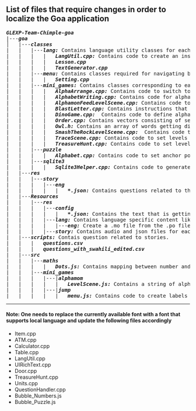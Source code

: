 ## List of files that require changes in order to localize the Goa application
<pre>
<b><i>GLEXP-Team-Chimple-goa</i></b>
|---<b><i>goa</i></b>
│   |---<b><i>classes</i></b>
|   |   |---<b><i>lang:</i></b> Contains language utility classes for each language that is supported by the application and the classes useful to switch between these languages.
|   |   |   |   <b><i>LangUtil.cpp:</i></b> Contains code to create an instance of local language in the getInstance() function.
|   |   |   |   <b><i>Lesson.cpp</i></b>
|   |   |   |   <b><i>TextGenerator.cpp</i></b> 
|   |   |---<b><i>menu:</i></b> Contains classes required for navigating between sections and corresponding mini-games.
|   |   |   |   <b><i>Setting.cpp</i></b>
|   |   |---<b><i>mini_games:</i></b> Contains classes corresponding to each mini-game.
|   |   |   |   <b><i>AlphaArrange.cpp:</i></b> Contains code to switch to the local language and define alphabets and levels accordingly.
|   |   |   |   <b><i>AlphabetWriting.cpp:</i></b> Contains code for alphabet writing starting with the first alphabet of the local language.
|   |   |   |   <b><i>AlphamonFeedLevelScene.cpp:</i></b> Contains code to add alphabet nodes to sprite depending on local language.
|   |   |   |   <b><i>BlastLetter.cpp:</i></b> Contains instructions that are in English and are getting translated to local language using LangUtil class. It also defines levels depending on the number of alphabets in the local language.
|   |   |   |   <b><i>DinoGame.cpp:</i></b>  Contains code to define alphabets depending on the local language.
|   |   |   |   <b><i>Order.cpp:</i></b> Contains vectors consisting of selected alphabets from the local language.
|   |   |   |   <b><i>Owl.h:</i></b> Contains an array of words getting displayed which are specific to the local language.
|   |   |   |   <b><i>SmashTheRockLevelScene.cpp:</i></b>  Contains code to add alphabet nodes to sprite depending on the local language.
|   |   |   |   <b><i>TraceScene.cpp:</i></b> Contains code to set levels depending on the number of alphabets in the local language.
|   |   |   |   <b><i>TreasureHunt.cpp:</i></b> Contains code to set levels depending on the number of alphabets in the local language.
|   |   |---<b><i>puzzle</i></b>
|   |   |   |   <b><i>Alphabet.cpp:</i></b> Contains code to set anchor point for letters depending on the local language.
|   |   |---<b><i>sqlite3</i></b>
|   |   |   |   <b><i>Sqlite3Helper.cpp:</i></b> Contains code to generate a language instance in the findAllHints and findAllDialogs functions.
|   |---<b><i>res</i></b>
|   |   |---<b><i>story</i></b>
|   |   |   |---<b><i>eng</i></b>
|   |   |   |   |   <b><i>*.json:</i></b> Contains questions related to the stories.
|   |---<b><i>Resources</i></b>
|   |   |---<b><i>res</i></b>
|   |   |   |---<b><i>config</i></b>
|   |   |   |   |   <b><i>*.json:</i></b> Contains the text that is getting displayed inside the title tags.
|   |   |   |---<b><i>lang:</i></b> Contains language specific content like alphabets, homonyms, plurals, sentences, parts of speech and so on.
|   |   |   |   |---<b><i>eng:</i></b> Create a .mo file from the .po file using some utility like [this](https://po2mo.net/).
|   |   |   |---<b><i>story:</i></b> Contains audio and json files for each story.
|   |---<b><i>scripts:</i></b> Contais question related to stories.
|   |   |   <b><i>questions.csv</i></b>
|   |   |   <b><i>questions_with_swahili_edited.csv</i></b>
|   |---<b><i>src</i></b>
|   |   |---<b><i>maths</i></b>
|   |   |   |   <b><i>Dots.js:</i></b> Contains mapping between number and string.
|   |   |---<b><i>mini_games</i></b>
|   |   |   |---|<b><i>alphamom</i></b>
|   |   |   |   |   <b><i>LevelScene.js:</i></b> Contains a string of alphabets present in the local language.
|   |   |   |---|<b><i>jump</i></b>
|   |   |   |   |   <b><i>menu.js:</i></b> Contains code to create labels from the alphabets of the local language.
</pre>
____
#### Note: One needs to replace the currently available font with a font that supports local language and update the following files accordingly

* Item.cpp
* ATM.cpp
* Calculator.cpp
* Table.cpp
* LangUtil.cpp
* UIRichText.cpp
* Door.cpp
* TreasureHunt.cpp
* Units.cpp
* QuestionHandler.cpp
* Bubble_Numbers.js
* Bubble_Puzzle.js

